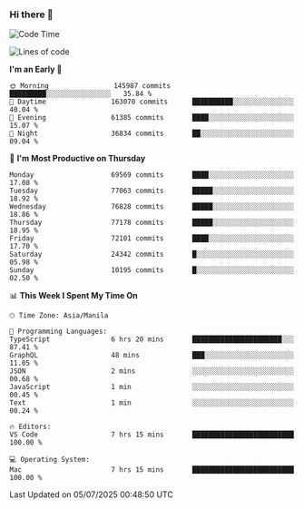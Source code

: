 ### Hi there 👋

<!--START_SECTION:waka-->
![Code Time](http://img.shields.io/badge/Code%20Time-6%2C097%20hrs%2045%20mins-blue)

![Lines of code](https://img.shields.io/badge/From%20Hello%20World%20I%27ve%20Written-141.1%20million%20lines%20of%20code-blue)

**I'm an Early 🐤** 

```text
🌞 Morning                145987 commits      █████████░░░░░░░░░░░░░░░░   35.84 % 
🌆 Daytime                163070 commits      ██████████░░░░░░░░░░░░░░░   40.04 % 
🌃 Evening                61385 commits       ████░░░░░░░░░░░░░░░░░░░░░   15.07 % 
🌙 Night                  36834 commits       ██░░░░░░░░░░░░░░░░░░░░░░░   09.04 % 
```
📅 **I'm Most Productive on Thursday** 

```text
Monday                   69569 commits       ████░░░░░░░░░░░░░░░░░░░░░   17.08 % 
Tuesday                  77063 commits       █████░░░░░░░░░░░░░░░░░░░░   18.92 % 
Wednesday                76828 commits       █████░░░░░░░░░░░░░░░░░░░░   18.86 % 
Thursday                 77178 commits       █████░░░░░░░░░░░░░░░░░░░░   18.95 % 
Friday                   72101 commits       ████░░░░░░░░░░░░░░░░░░░░░   17.70 % 
Saturday                 24342 commits       █░░░░░░░░░░░░░░░░░░░░░░░░   05.98 % 
Sunday                   10195 commits       █░░░░░░░░░░░░░░░░░░░░░░░░   02.50 % 
```


📊 **This Week I Spent My Time On** 

```text
🕑︎ Time Zone: Asia/Manila

💬 Programming Languages: 
TypeScript               6 hrs 20 mins       ██████████████████████░░░   87.41 % 
GraphQL                  48 mins             ███░░░░░░░░░░░░░░░░░░░░░░   11.05 % 
JSON                     2 mins              ░░░░░░░░░░░░░░░░░░░░░░░░░   00.68 % 
JavaScript               1 min               ░░░░░░░░░░░░░░░░░░░░░░░░░   00.45 % 
Text                     1 min               ░░░░░░░░░░░░░░░░░░░░░░░░░   00.24 % 

🔥 Editors: 
VS Code                  7 hrs 15 mins       █████████████████████████   100.00 % 

💻 Operating System: 
Mac                      7 hrs 15 mins       █████████████████████████   100.00 % 
```


 Last Updated on 05/07/2025 00:48:50 UTC
<!--END_SECTION:waka-->


<!--
**rad182/rad182** is a ✨ _special_ ✨ repository because its `README.md` (this file) appears on your GitHub profile.

Here are some ideas to get you started:

- 🔭 I’m currently working on ...
- 🌱 I’m currently learning ...
- 👯 I’m looking to collaborate on ...
- 🤔 I’m looking for help with ...
- 💬 Ask me about ...
- 📫 How to reach me: ...
- 😄 Pronouns: ...
- ⚡ Fun fact: ...
-->
